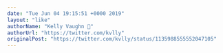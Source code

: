 ```yaml
---
date: "Tue Jun 04 19:15:51 +0000 2019"
layout: "like"
authorName: "Kelly Vaughn 🐞"
authorUrl: "https://twitter.com/kvlly"
originalPost: "https://twitter.com/kvlly/status/1135988555552047105"
---
```

